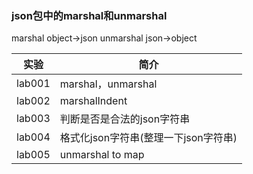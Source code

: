 ### json包中的marshal和unmarshal
marshal object->json
unmarshal json->object

|实验|简介|
|---|---|
|lab001|marshal，unmarshal|
|lab002|marshalIndent|
|lab003|判断是否是合法的json字符串|
|lab004|格式化json字符串(整理一下json字符串)|
|lab005|unmarshal to map|